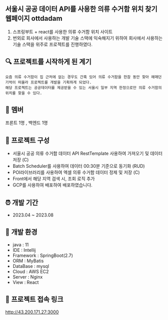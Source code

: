 
## 서울시 공공 데이터 API를 사용한 의류 수거함 위치 찾기 웹페이지 ottdadam 

1. 스프링부트 + react를 사용한 의류 수거함 위치 사이트 
2. 번외로 회사에서 사용하는 개발 기술 스택에 익숙해지기 위하여 회사에서 사용하는 기술 스택을 위주로 프로젝트를 진행하였다.


## :mag: 프로젝트를 시작하게 된 계기
```
요즘 의류 수거함이 집 근처에 없는 경우도 간혹 있어 의류 수거함을 한참 동안 찾아 헤매던 기억이 떠올라 프로젝트를 개발을 기획하게 되었다.
해당 프로젝트는 공공데이터를 제공받을 수 있는 서울시 일부 지역 한정으로만 의류 수거함의 위치를 찾을 수 있다.
```
## :two_women_holding_hands: 멤버
프론트 1명 ,  백엔드 1명

## :dart: 프로젝트 구성 
- 서울시 공공 의류 수거함 데이터 API RestTemplate 사용하여 가져오기 및 데이터 저장 (C)
- Batch Scheduler를 사용하여 데이터 00:30분 기준으로 동기화 (RUD)
- POI라이브러리를 사용하여 엑셀 의류 수거함 데이터 정제 및 저장 (C)
- Front에서 해당 지역 검색 시, 조회 로직 추가 
- GCP를 사용하여 배포하여 배포하였습니다. 

## :alarm_clock: 개발 기간 
- 2023.04 ~ 2023.08

## :hammer: 개발 환경 
- java : 11
- IDE : Intellij
- Framework : SpringBoot(2.7)
- ORM : MyBatis
- DataBase : mysql
- Cloud : AWS EC2
- Server : Nginx
- View : React

## :page_facing_up: 프로젝트 접속 링크 
<http://43.200.171.27:3000>
